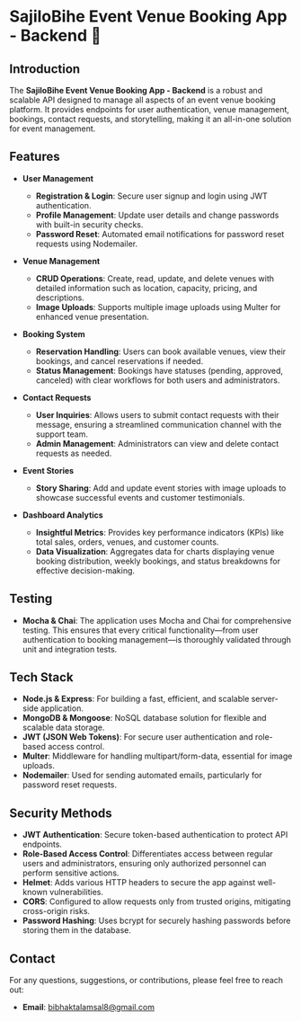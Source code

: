 # SajiloBihe Event Venue Booking App - Backend 🚀

## Introduction
The **SajiloBihe Event Venue Booking App - Backend** is a robust and scalable API designed to manage all aspects of an event venue booking platform. It provides endpoints for user authentication, venue management, bookings, contact requests, and storytelling, making it an all-in-one solution for event management.

## Features
- **User Management**  
  - **Registration & Login**: Secure user signup and login using JWT authentication.  
  - **Profile Management**: Update user details and change passwords with built-in security checks.  
  - **Password Reset**: Automated email notifications for password reset requests using Nodemailer.

- **Venue Management**  
  - **CRUD Operations**: Create, read, update, and delete venues with detailed information such as location, capacity, pricing, and descriptions.  
  - **Image Uploads**: Supports multiple image uploads using Multer for enhanced venue presentation.

- **Booking System**  
  - **Reservation Handling**: Users can book available venues, view their bookings, and cancel reservations if needed.  
  - **Status Management**: Bookings have statuses (pending, approved, canceled) with clear workflows for both users and administrators.

- **Contact Requests**  
  - **User Inquiries**: Allows users to submit contact requests with their message, ensuring a streamlined communication channel with the support team.  
  - **Admin Management**: Administrators can view and delete contact requests as needed.

- **Event Stories**  
  - **Story Sharing**: Add and update event stories with image uploads to showcase successful events and customer testimonials.

- **Dashboard Analytics**  
  - **Insightful Metrics**: Provides key performance indicators (KPIs) like total sales, orders, venues, and customer counts.  
  - **Data Visualization**: Aggregates data for charts displaying venue booking distribution, weekly bookings, and status breakdowns for effective decision-making.

## Testing
- **Mocha & Chai**: The application uses Mocha and Chai for comprehensive testing. This ensures that every critical functionality—from user authentication to booking management—is thoroughly validated through unit and integration tests.

## Tech Stack
- **Node.js & Express**: For building a fast, efficient, and scalable server-side application.
- **MongoDB & Mongoose**: NoSQL database solution for flexible and scalable data storage.
- **JWT (JSON Web Tokens)**: For secure user authentication and role-based access control.
- **Multer**: Middleware for handling multipart/form-data, essential for image uploads.
- **Nodemailer**: Used for sending automated emails, particularly for password reset requests.

## Security Methods
- **JWT Authentication**: Secure token-based authentication to protect API endpoints.  
- **Role-Based Access Control**: Differentiates access between regular users and administrators, ensuring only authorized personnel can perform sensitive actions.  
- **Helmet**: Adds various HTTP headers to secure the app against well-known vulnerabilities.  
- **CORS**: Configured to allow requests only from trusted origins, mitigating cross-origin risks.  
- **Password Hashing**: Uses bcrypt for securely hashing passwords before storing them in the database.

## Contact
For any questions, suggestions, or contributions, please feel free to reach out:

- **Email**: bibhaktalamsal8@gmail.com  


